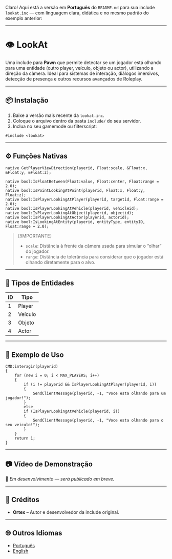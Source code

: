 Claro! Aqui está a versão em **Português** do `README.md` para sua include `lookat.inc` — com linguagem clara, didática e no mesmo padrão do exemplo anterior:

---

# 👁️ LookAt

Uma include para **Pawn** que permite detectar se um jogador está olhando para uma entidade (outro player, veículo, objeto ou actor), utilizando a direção da câmera. Ideal para sistemas de interação, diálogos imersivos, detecção de presença e outros recursos avançados de Roleplay.

---

## 📦 Instalação

1. Baixe a versão mais recente da `lookat.inc`.
2. Coloque o arquivo dentro da pasta `include/` do seu servidor.
3. Inclua no seu gamemode ou filterscript:

```pawn
#include <lookat>
```

---

## ⚙️ Funções Nativas

```pawn
native GetPlayerViewDirection(playerid, Float:scale, &Float:x, &Float:y, &Float:z);

native bool:IsFloatBetween(Float:value, Float:center, Float:range = 2.0);
native bool:IsPointLookingAtPoint(playerid, Float:x, Float:y, Float:z);
native bool:IsPlayerLookingAtPlayer(playerid, targetid, Float:range = 2.0);
native bool:IsPlayerLookingAtVehicle(playerid, vehicleid);
native bool:IsPlayerLookingAtObject(playerid, objectid);
native bool:IsPlayerLookingAtActor(playerid, actorid);
native bool:IsLookingAtEntity(playerid, entityType, entityID, Float:range = 2.0);
```

> \[!IMPORTANTE]
>
> * `scale`: Distância à frente da câmera usada para simular o “olhar” do jogador.
> * `range`: Distância de tolerância para considerar que o jogador está olhando diretamente para o alvo.

---

## 🔢 Tipos de Entidades

| ID | Tipo    |
| -- | ------- |
| 1  | Player  |
| 2  | Veículo |
| 3  | Objeto  |
| 4  | Actor   |

---

## 🧪 Exemplo de Uso

```pawn
CMD:interagir(playerid)
{
    for (new i = 0; i < MAX_PLAYERS; i++)
    {
        if (i != playerid && IsPlayerLookingAtPlayer(playerid, i))
        {
            SendClientMessage(playerid, -1, "Voce esta olhando para um jogador!");
        } 
        else 
        if (IsPlayerLookingAtVehicle(playerid, i))
		{
			SendClientMessage(playerid, -1, "Voce esta olhando para o seu veiculo!");
		}
    }
    return 1;
}
```

---

## 📷 Vídeo de Demonstração

🚧 *Em desenvolvimento — será publicado em breve.*

---

## 🙌 Créditos

* **Ortex** – Autor e desenvolvedor da include original.

---

## 🌐 Outros Idiomas

* [Português](https://github.com/dev-ortex/lookat/blob/main/README-pt.md)
* [English](https://github.com/dev-ortex/lookat/blob/main/README.md)